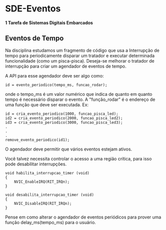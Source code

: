 # SDE-Eventos
#### 1 Tarefa de Sistemas Digitais Embarcados
## Eventos de Tempo
   
Na disciplina estudamos um fragmento de código que usa a Interrupção de tempo para periodicamente disparar um tratador
e executar determinada funcionalidade (como um pisca-pisca). Deseja-se melhorar o tratador de interrupção para criar um
agendador de eventos de tempo.

A API para esse agendador deve ser algo como:

    id = evento_periodico(tempo_ms, funcao_rodar);

onde o tempo_ms é um valor numérico que indica de quanto em quanto tempo é necessário disparar o evento. A "função_rodar"
é o endereço de uma função que deve ser executada. Ex:

    id = cria_evento_periodico(1000, funcao_pisca_led);
    id2 = cria_evento_periodico(2000, funcao_pisca_led2);
    id3 = cria_evento_periodico(3000, funcao_pisca_led3);
    .
    .
    .
    remove_evento_periodico(id1);

O agendador deve permitir que vários eventos estejam ativos.

Você talvez necessita controlar o acesso a uma região crítica, para isso pode desabilitar interrupções.

    void habilita_interrupcao_timer (void)
    {
        NVIC_EnableIRQ(RIT_IRQn);
    }

    void desabilita_interrupcao_timer (void)
    {
        NVIC_DisableIRQ(RIT_IRQn);
    }

Pense em como alterar o agendador de eventos periódicos para prover uma função delay_ms(tempo_ms) para o usuário.
